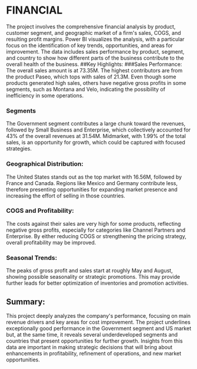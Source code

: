 # FINANCIAL
The project involves the comprehensive financial analysis by product, customer segment, and geographic market of a firm's sales, COGS, and resulting profit margins. Power BI visualizes the analysis, with a particular focus on the identification of key trends, opportunities, and areas for improvement. The data includes sales performance by product, segment, and country to show how different parts of the business contribute to the overall health of the business.
##Key Highlights:
###Sales Performance:
The overall sales amount is at 73.35M. The highest contributors are from the product Paseo, which tops with sales of 21.3M.
Even though some products generated high sales, others have negative gross profits in some segments, such as Montana and Velo, indicating the possibility of inefficiency in some operations.
### Segments
The Government segment contributes a large chunk toward the revenues, followed by Small Business and Enterprise, which collectively accounted for 43% of the overall revenues at 31.54M.
Midmarket, with 1.99% of the total sales, is an opportunity for growth, which could be captured with focused strategies.
### Geographical Distribution:
The United States stands out as the top market with 16.56M, followed by France and Canada.
Regions like Mexico and Germany contribute less, therefore presenting opportunities for expanding market presence and increasing the effort of selling in those countries.
### COGS and Profitability:
The costs against their sales are very high for some products, reflecting negative gross profits, especially for categories like Channel Partners and Enterprise.
By either reducing COGS or strengthening the pricing strategy, overall profitability may be improved.
### Seasonal Trends:
The peaks of gross profit and sales start at roughly May and August, showing possible seasonality or strategic promotions. This may provide further leads for better optimization of inventories and promotion activities.
## Summary:
This project deeply analyzes the company's performance, focusing on main revenue drivers and key areas for cost improvement. The project underlines exceptionally good performance in the Government segment and US market but, at the same time, it reveals several underdeveloped segments and countries that present opportunities for further growth. Insights from this data are important in making strategic decisions that will bring about enhancements in profitability, refinement of operations, and new market opportunities.
